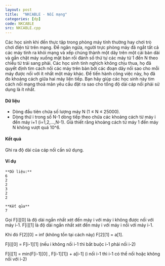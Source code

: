 ```yaml
---
layout: post
title:  "NKCABLE - Nối mạng"
categories: [dp]
code: NKCABLE
src: NKCABLE.cpp
---
```




Các học sinh khi đến thực tập trong phòng máy tính thường hay chơi trò chơi điện tử trên mạng. Để ngăn ngừa, người trực phòng máy đã ngắt tất cả các máy tính ra khỏi mạng và xếp chúng thành một dãy trên một cái bàn dài và gắn chặt máy xuống mặt bàn rồi đánh số thứ tự các máy từ 1 đến N theo chiều từ trái sang phải. Các học sinh tinh nghịch không chịu thua, họ đã quyết định tìm cách nối các máy trên bàn bởi các đoạn dây nối sao cho mỗi máy được nối với ít nhất một máy khác. Để tiến hành công việc này, họ đã đo khoảng cách giữa hai máy liên tiếp. Bạn hãy giúp các học sinh này tìm cách nối mạng thoả mãn yêu cầu đặt ra sao cho tổng độ dài cáp nối phải sử dụng là ít nhất.

#### Dữ liệu

+ Dòng đầu tiên chứa số lượng máy N (1 ≤ N ≤ 25000).
+ Dòng thứ i trong số N-1 dòng tiếp theo chứa các khoảng cách từ máy i đến máy i+1 (i=1,2,...,N-1). Giả thiết rằng khoảng cách từ máy 1 đến máy N không vượt quá 10^6.

#### Kết quả

Ghi ra độ dài của cáp nối cần sử dụng.

#### Ví dụ

```
**Dữ liệu:**
6
2
2
3
2
2

**Kết qủa**
7
```

<!--more-->



Gọi F[i][0] là độ dài ngắn nhất xét đến máy i với máy i không được nối với máy i-1. F[i][1] là độ dài ngắn nhất xét đến máy i với máy i nối với máy i-1. 

Khi đó F[2][0] = inf (không tồn tại cách này) F[2][1] = a[1].

F[i][0] = F[i-1][1] (nếu i không nối i-1 thì bắt buộc i-1 phải nối i-2)

F[i][1] = min(F[i-1][0] , F[i-1][1]) + a[i-1] (i nối i-1 thì i-1 có thể nối hoặc không nối với i-2)
